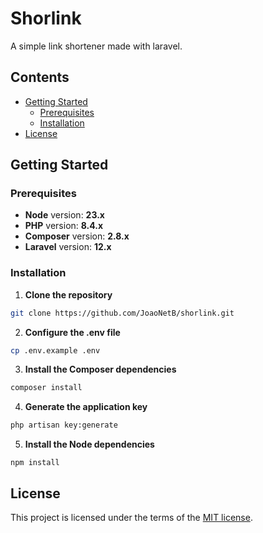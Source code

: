 # Shorlink

A simple link shortener made with laravel.

## Contents

- [Getting Started](#getting-started)
    - [Prerequisites](#prerequisites)
    - [Installation](#installation)
- [License](#license)

## Getting Started

### Prerequisites

- **Node** version: **23.x**
- **PHP** version: **8.4.x**
- **Composer** version: **2.8.x**
- **Laravel** version: **12.x**

### Installation

1. **Clone the repository**

```bash
git clone https://github.com/JoaoNetB/shorlink.git
```

2. **Configure the .env file**

```bash
cp .env.example .env
```

3. **Install the Composer dependencies**

```bash
composer install
```

4. **Generate the application key**

```bash
php artisan key:generate
```

5. **Install the Node dependencies**
```
npm install
```

## License

This project is licensed under the terms of the [MIT license](/LICENSE.md).
